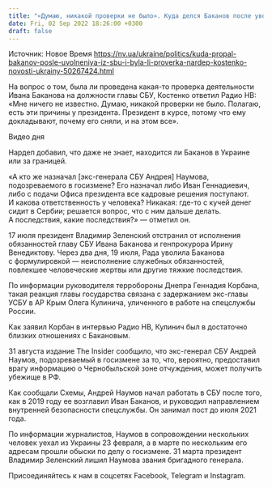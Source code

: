 ```yaml
---
title: "«Думаю, никакой проверки не было». Куда делся Баканов после увольнения из СБУ, неизвестно — нардеп Костенко"
date: Fri, 02 Sep 2022 18:26:00 +0300
draft: false
---
```

Источник: Новое Время https://nv.ua/ukraine/politics/kuda-propal-bakanov-posle-uvolneniya-iz-sbu-i-byla-li-proverka-nardep-kostenko-novosti-ukrainy-50267424.html


 На вопрос о том, была ли проведена какая-то проверка деятельности Ивана Баканова на должности главы СБУ, Костенко ответил Радио НВ: «Мне ничего не известно. Думаю, никакой проверки не было. Полагаю, есть эти причины у президента. Президент в курсе, потому что ему докладывают, почему его сняли, и на этом все».

 Видео дня   

Нардеп добавил, что даже не знает, находится ли Баканов в Украине или за границей.

«А кто же назначал [экс-генерала СБУ Андрея] Наумова, подозреваемого в госизмене? Его назначал либо Иван Геннадиевич, либо с подачи Офиса президента все кадровые решения поступают. И какова ответственность у человека? Никакая: где-то с кучей денег сидит в Сербии; решается вопрос, что с ним дальше делать. А последствия, какие последствия?» — отметил он.

17 июля президент Владимир Зеленский отстранил от исполнения обязанностей главу СБУ Ивана Баканова и генпрокурора Ирину Венедиктову. Через два дня, 19 июля, Рада уволила Баканова с формулировкой — неисполнение служебных обязанностей, повлекшее человеческие жертвы или другие тяжкие последствия.

По информации руководителя терробороны Днепра Геннадия Корбана, такая реакция главы государства связана с задержанием экс-главы УСБУ в АР Крым Олега Кулинича, уличенного в работе на спецслужбы России.

Как заявил Корбан в интервью Радио НВ, Кулинич был в достаточно близких отношениях с Бакановым.

31 августа издание The Insider сообщило, что экс-генерал СБУ Андрей Наумов, подозреваемый в госизмене за то, что, вероятно, предоставил врагу информацию о Чернобыльской зоне отчуждения, может получить убежище в РФ.

Как сообщали Схемы, Андрей Наумов начал работать в СБУ после того, как в 2019 году ее возглавил Иван Баканов, и руководил направлением внутренней безопасности спецслужбы. Он занимал пост до июля 2021 года.

По информации журналистов, Наумов в сопровождении нескольких человек уехал из Украины 23 февраля, а в марте по нескольким его адресам прошли обыски по делу о госизмене. 31 марта президент Владимир Зеленский лишил Наумова звания бригадного генерала.

Присоединяйтесь к нам в соцсетях Facebook, Telegram и Instagram.
